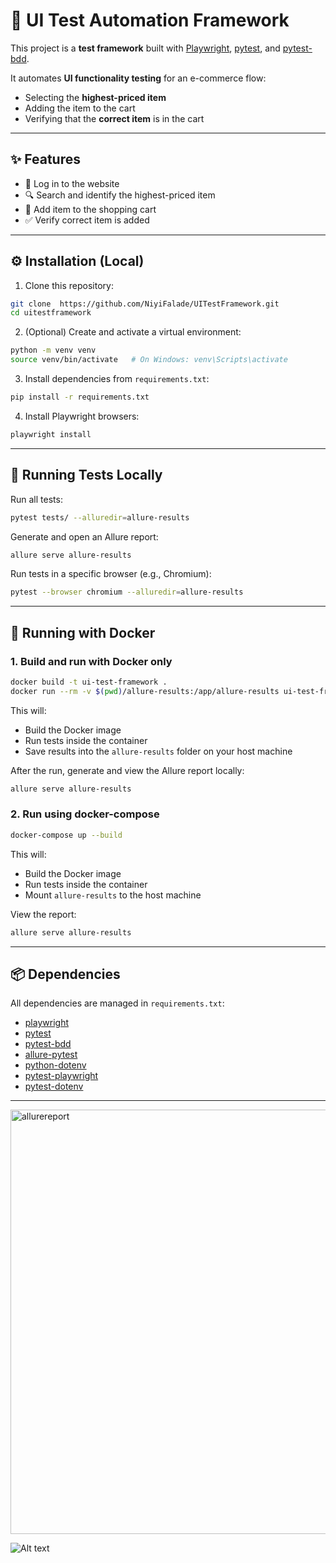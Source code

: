 # 🧪 UI Test Automation Framework

This project is a **test framework** built with [Playwright](https://playwright.dev/), [pytest](https://docs.pytest.org/), and [pytest-bdd](https://pytest-bdd.readthedocs.io/).  

It automates **UI functionality testing** for an e-commerce flow:
- Selecting the **highest-priced item**
- Adding the item to the cart
- Verifying that the **correct item** is in the cart

---

## ✨ Features

- 🔑 Log in to the website  
- 🔍 Search and identify the highest-priced item  
- 🛒 Add item to the shopping cart  
- ✅ Verify correct item is added  

---

## ⚙️ Installation (Local)

1. Clone this repository:

```bash
git clone  https://github.com/NiyiFalade/UITestFramework.git
cd uitestframework
```

2. (Optional) Create and activate a virtual environment:

```bash
python -m venv venv
source venv/bin/activate   # On Windows: venv\Scripts\activate
```

3. Install dependencies from `requirements.txt`:

```bash
pip install -r requirements.txt
```

4. Install Playwright browsers:

```bash
playwright install
```

---

## 🚀 Running Tests Locally

Run all tests:

```bash
pytest tests/ --alluredir=allure-results
```

Generate and open an Allure report:

```bash
allure serve allure-results
```

Run tests in a specific browser (e.g., Chromium):

```bash
pytest --browser chromium --alluredir=allure-results
```

---

## 🐳 Running with Docker

### 1. Build and run with Docker only

```bash
docker build -t ui-test-framework .
docker run --rm -v $(pwd)/allure-results:/app/allure-results ui-test-framework
```

This will:
- Build the Docker image  
- Run tests inside the container  
- Save results into the `allure-results` folder on your host machine  

After the run, generate and view the Allure report locally:

```bash
allure serve allure-results
```

### 2. Run using docker-compose

```bash
docker-compose up --build
```

This will:
- Build the Docker image  
- Run tests inside the container  
- Mount `allure-results` to the host machine  

View the report:

```bash
allure serve allure-results
```

---

## 📦 Dependencies

All dependencies are managed in `requirements.txt`:

- [playwright](https://playwright.dev/)  
- [pytest](https://docs.pytest.org/)  
- [pytest-bdd](https://pytest-bdd.readthedocs.io/)  
- [allure-pytest](https://docs.qameta.io/allure/)  
- [python-dotenv](https://pypi.org/project/python-dotenv/)  
- [pytest-playwright](https://pypi.org/project/pytest-playwright/)  
- [pytest-dotenv](https://pypi.org/project/pytest-dotenv/)  

---
<img width="1353" height="679" alt="allurereport" src="https://github.com/user-attachments/assets/1b27b14a-97cb-4418-9da6-2143fcc4d8d1" />

![Alt text](path/to/image.png)
